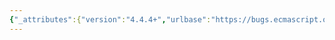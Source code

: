 ```yaml
---
{"_attributes":{"version":"4.4.4+","urlbase":"https://bugs.ecmascript.org/","maintainer":"dherman@mozilla.com"},"bug":{"bug_id":3432,"creation_ts":"2014-12-10 04:54:00 -0800","short_desc":"Accessing `RegExp.prototype.global` etc. directly must not throw to match existing implementations","delta_ts":"2015-07-10 08:35:03 -0700","product":"Draft for 6th Edition","component":"technical issue","version":"Rev 29: December 06, 2014 Draft","rep_platform":"All","op_sys":"All","bug_status":"RESOLVED","resolution":"INVALID","priority":"Normal","bug_severity":"enhancement","everconfirmed":true,"reporter":{"uid":"mathias","name":"Mathias Bynens"},"assigned_to":{"uid":"allen","name":"Allen Wirfs-Brock"},"cc":["andrebargull","dslomov","erik.arvidsson","mathias"],"long_desc":[{"commentid":10980,"comment_count":0,"who":{"uid":"mathias","name":"Mathias Bynens"},"bug_when":"2014-12-10 04:54:36 -0800","thetext":"The `RegExp.prototype.global` getter algorithm in 21.2.5.4 contains:\n\n    3. If R does not have an [[OriginalFlags]] internal slot throw a TypeError exception.\n\nThis means that the following code should throw, since `R = RegExp.prototype` in that case, and `RegExp.prototype` does not have [[OriginalFlags]] internal slot:\n\n    RegExp.prototype.global\n\nHowever, none of the existing major ECMAScript engines seem to implement this, and instead return `false`.\n\nThe same goes for the following other getters on `RegExp.prototype`: `ignoreCase`, `multiline`, `sticky`, and `unicode` (although that last one is not implemented anywhere yet).\n\nPlease consider removing this step from those algorithms to match existing implementations."},{"commentid":10981,"comment_count":1,"who":{"uid":"mathias","name":"Mathias Bynens"},"bug_when":"2014-12-10 04:56:25 -0800","thetext":"Note that this also (indirectly) affects whether accessing `RegExp.prototype.flags` directly throws or returns `''`."},{"commentid":10983,"comment_count":2,"who":{"uid":"andrebargull","name":"André Bargull"},"bug_when":"2014-12-10 07:28:40 -0800","thetext":"I don't see how this is any different from `RegExp.prototype.exec()` throwing a TypeError in ES6, whereas in ES5 (= major ECMAScript engines) it returns `[\"\"]`. Adding special case code in everyplace to handle this breaking change is non-constructive (IMHO), simply going back to specify that RegExp.prototype is RegExp object almost seems to be the better choice... \n\nThe same issue applies to Date.prototype, Array.prototype, String.prototype etc."},{"commentid":10984,"comment_count":3,"who":{"uid":"arv","name":"Erik Arvidsson"},"bug_when":"2014-12-10 07:59:59 -0800","thetext":"When we decided to make RegExp.prototype a non RegExp instance we talked about these edge cases and IIRC then these new exceptions are what we want."},{"commentid":10987,"comment_count":4,"who":{"uid":"allen","name":"Allen Wirfs-Brock"},"bug_when":"2014-12-10 16:12:44 -0800","thetext":"(In reply to Erik Arvidsson from comment #3)\n> When we decided to make RegExp.prototype a non RegExp instance we talked\n> about these edge cases and IIRC then these new exceptions are what we want.\n\nRight, the only places we have reverted from this approach has been situations where we could actually identify code in the wild that depended upon the prototypes of legacy built-ins behaving as actual instances.\n\nMathias are you aware of any such situations WRT RegExp.prototype?"},{"commentid":11004,"comment_count":5,"who":{"uid":"mathias","name":"Mathias Bynens"},"bug_when":"2014-12-10 23:14:50 -0800","thetext":"(In reply to Allen Wirfs-Brock from comment #4)\n> (In reply to Erik Arvidsson from comment #3)\n> > When we decided to make RegExp.prototype a non RegExp instance we talked\n> > about these edge cases and IIRC then these new exceptions are what we want.\n> \n> Right, the only places we have reverted from this approach has been\n> situations where we could actually identify code in the wild that depended\n> upon the prototypes of legacy built-ins behaving as actual instances.\n> \n> Mathias are you aware of any such situations WRT RegExp.prototype?\n\nNo."},{"commentid":12203,"comment_count":6,"who":{"uid":"allen","name":"Allen Wirfs-Brock"},"bug_when":"2015-02-06 17:58:48 -0800","thetext":"closing as invalid\n\nThe current spec. reflects what TC39 discussed"}]}}
---
```

